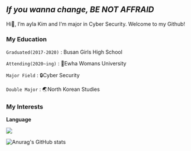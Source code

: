 ## _If you wanna change, BE NOT AFFRAID_

Hi👋, I’m ayla Kim and I'm major in Cyber Security. Welcome to my Github!

### My Education
`Graduated(2017-2020)` : Busan Girls High School

`Attending(2020~ing)` : 🌸Ewha Womans University 

`Major Field` : 🔒Cyber Security

`Double Major` : 🌏North Korean Studies


### My Interests
**Language**

<img src="https://img.shields.io/badge/Java-007396?style=flat&logo=Java&logoColor=white"/>


![Anurag's GitHub stats](https://github-readme-stats.vercel.app/api?username=ayla-12&show_icons=true&theme=radical)

<!---
ayla-12/ayla-12 is a ✨ special ✨ repository because its `README.md` (this file) appears on your GitHub profile.
You can click the Preview link to take a look at your changes.
--->

